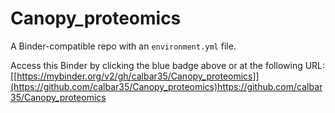 # Canopy_proteomics
A Binder-compatible repo with an `environment.yml` file.

Access this Binder by clicking the blue badge above or at the following URL:
[[https://mybinder.org/v2/gh/calbar35/Canopy_proteomics]](https://github.com/calbar35/Canopy_proteomics)https://github.com/calbar35/Canopy_proteomics
